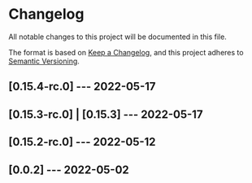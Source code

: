 # Changelog
All notable changes to this project will be documented in this file.

The format is based on [Keep a Changelog](https://keepachangelog.com/en/1.0.0/),
and this project adheres to [Semantic Versioning](https://semver.org/spec/v2.0.0.html).

## [0.15.4-rc.0] --- 2022-05-17

 
 


## [0.15.3-rc.0] | [0.15.3] --- 2022-05-17

 
 


## [0.15.2-rc.0] --- 2022-05-12

 
 


## [0.0.2] --- 2022-05-02






 
 




 
 








